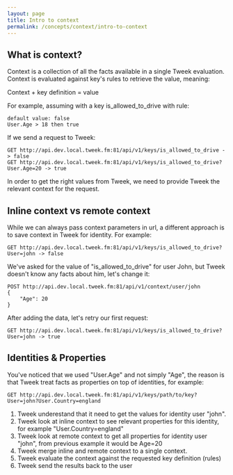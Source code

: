 ```yaml
---
layout: page
title: Intro to context
permalink: /concepts/context/intro-to-context
---
```


## What is context?

Context is a collection of all the facts available in a single Tweek evaluation.
Context is evaluated against key's rules to retrieve the value, meaning:

Context + key definition = value

For example, assuming with a key is_allowed_to_drive with rule:  

```default value: false```  
```User.Age > 18 then true```

If we send a request to Tweek:  
```
GET http://api.dev.local.tweek.fm:81/api/v1/keys/is_allowed_to_drive -> false
GET http://api.dev.local.tweek.fm:81/api/v1/keys/is_allowed_to_drive?User.Age=20 -> true
```

In order to get the right values from Tweek, we need to provide Tweek the relevant context for the request. 

## Inline context vs remote context

While we can always pass context parameters in url, a different approach is to save context in Tweek for identity.
For example:
```
GET http://api.dev.local.tweek.fm:81/api/v1/keys/is_allowed_to_drive?User=john -> false
```
We've asked for the value of "is_allowed_to_drive" for user John, but Tweek doesn't know any facts about him, let's change it:
``` 
POST http://api.dev.local.tweek.fm:81/api/v1/context/user/john
{
    "Age": 20
}
```
After adding the data, let's retry our first request:
```
GET http://api.dev.local.tweek.fm:81/api/v1/keys/is_allowed_to_drive?User=john -> true
```

## Identities & Properties

You've noticed that we used "User.Age" and not simply "Age", the reason is that Tweek treat facts as properties on top of identities, for example:
```
GET http://api.dev.local.tweek.fm:81/api/v1/keys/path/to/key?User=john?User.Country=england
```
1. Tweek underestand that it need to get the values for identity user "john".
2. Tweek look at inline context to see relevant properties for this identity, for example "User.Country=england"
3. Tweek look at remote context to get all properties for identity user "john", from previous example it would be Age=20
4. Tweek merge inline and remote context to a single context.
5. Tweek evaluate the context against the requested key definition (rules)
6. Tweek send the results back to the user

  